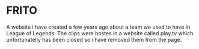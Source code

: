 # FRITO
A website i have created a few years ago about a team we used to have in League of Legends.
The clips were hostes in a website called play.tv which unfortunatelly has been closed so i have removed them from the page.
